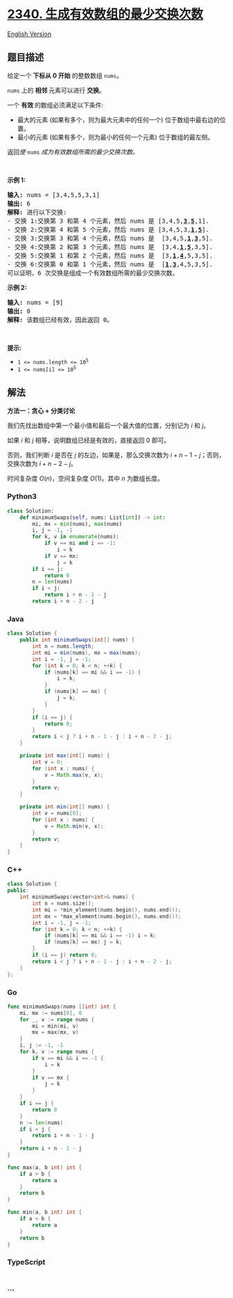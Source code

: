 # [2340. 生成有效数组的最少交换次数](https://leetcode.cn/problems/minimum-adjacent-swaps-to-make-a-valid-array)

[English Version](/solution/2300-2399/2340.Minimum%20Adjacent%20Swaps%20to%20Make%20a%20Valid%20Array/README_EN.md)

## 题目描述

<!-- 这里写题目描述 -->

<p>给定一个<strong>&nbsp;下标从 0 开始</strong>&nbsp;的整数数组 <code>nums</code>。</p>

<p><code>nums</code>&nbsp;上的&nbsp;<strong>相邻&nbsp;</strong>元素可以进行&nbsp;<strong>交换</strong>。</p>

<p data-group="1-1">一个&nbsp;<strong>有效&nbsp;</strong>的数组必须满足以下条件:</p>

<ul>
	<li>最大的元素 (如果有多个，则为最大元素中的任何一个) 位于数组中最右边的位置。</li>
	<li>最小的元素 (如果有多个，则为最小的任何一个元素) 位于数组的最左侧。</li>
</ul>

<p>返回<em>使 </em><code>nums</code><em> </em><em>成为有效数组所需的最少交换次数。</em></p>

<p>&nbsp;</p>

<p><strong class="example">示例 1:</strong></p>

<pre>
<strong>输入:</strong> nums = [3,4,5,5,3,1]
<strong>输出:</strong> 6
<strong>解释:</strong> 进行以下交换:
- 交换 1:交换第 3 和第 4 个元素，然后 nums 是 [3,4,5,<u><strong>3</strong></u>,<u><strong>5</strong></u>,1].
- 交换 2:交换第 4 和第 5 个元素，然后 nums 是 [3,4,5,3,<u><strong>1</strong></u>,<u><strong>5</strong></u>].
- 交换 3:交换第 3 和第 4 个元素，然后 nums 是  [3,4,5,<u><strong>1</strong></u>,<u><strong>3</strong></u>,5].
- 交换 4:交换第 2 和第 3 个元素，然后 nums 是  [3,4,<u><strong>1</strong></u>,<u><strong>5</strong></u>,3,5].
- 交换 5:交换第 1 和第 2 个元素，然后 nums 是  [3,<u><strong>1</strong></u>,<u><strong>4</strong></u>,5,3,5].
- 交换 6:交换第 0 和第 1 个元素，然后 nums 是  [<u><strong>1</strong></u>,<u><strong>3</strong></u>,4,5,3,5].
可以证明，6 次交换是组成一个有效数组所需的最少交换次数。
</pre>

<strong class="example">示例 2:</strong>

<pre>
<strong>输入:</strong> nums = [9]
<strong>输出:</strong> 0
<strong>解释:</strong> 该数组已经有效，因此返回 0。</pre>

<p>&nbsp;</p>

<p><strong>提示:</strong></p>

<ul>
	<li><code>1 &lt;= nums.length &lt;= 10<sup>5</sup></code></li>
	<li><code>1 &lt;= nums[i] &lt;= 10<sup>5</sup></code></li>
</ul>

## 解法

<!-- 这里可写通用的实现逻辑 -->

**方法一：贪心 + 分类讨论**

我们先找出数组中第一个最小值和最后一个最大值的位置，分别记为 $i$ 和 $j$。

如果 $i$ 和 $j$ 相等，说明数组已经是有效的，直接返回 $0$ 即可。

否则，我们判断 $i$ 是否在 $j$ 的左边，如果是，那么交换次数为 $i + n - 1 - j$；否则，交换次数为 $i + n - 2 - j$。

时间复杂度 $O(n)$，空间复杂度 $O(1)$。其中 $n$ 为数组长度。

<!-- tabs:start -->

### **Python3**

<!-- 这里可写当前语言的特殊实现逻辑 -->

```python
class Solution:
    def minimumSwaps(self, nums: List[int]) -> int:
        mi, mx = min(nums), max(nums)
        i, j = -1, -1
        for k, v in enumerate(nums):
            if v == mi and i == -1:
                i = k
            if v == mx:
                j = k
        if i == j:
            return 0
        n = len(nums)
        if i < j:
            return i + n - 1 - j
        return i + n - 2 - j
```

### **Java**

<!-- 这里可写当前语言的特殊实现逻辑 -->

```java
class Solution {
    public int minimumSwaps(int[] nums) {
        int n = nums.length;
        int mi = min(nums), mx = max(nums);
        int i = -1, j = -1;
        for (int k = 0; k < n; ++k) {
            if (nums[k] == mi && i == -1) {
                i = k;
            }
            if (nums[k] == mx) {
                j = k;
            }
        }
        if (i == j) {
            return 0;
        }
        return i < j ? i + n - 1 - j : i + n - 2 - j;
    }

    private int max(int[] nums) {
        int v = 0;
        for (int x : nums) {
            v = Math.max(v, x);
        }
        return v;
    }

    private int min(int[] nums) {
        int v = nums[0];
        for (int x : nums) {
            v = Math.min(v, x);
        }
        return v;
    }
}
```

### **C++**

```cpp
class Solution {
public:
    int minimumSwaps(vector<int>& nums) {
        int n = nums.size();
        int mi = *min_element(nums.begin(), nums.end());
        int mx = *max_element(nums.begin(), nums.end());
        int i = -1, j = -1;
        for (int k = 0; k < n; ++k) {
            if (nums[k] == mi && i == -1) i = k;
            if (nums[k] == mx) j = k;
        }
        if (i == j) return 0;
        return i < j ? i + n - 1 - j : i + n - 2 - j;
    }
};
```

### **Go**

```go
func minimumSwaps(nums []int) int {
	mi, mx := nums[0], 0
	for _, v := range nums {
		mi = min(mi, v)
		mx = max(mx, v)
	}
	i, j := -1, -1
	for k, v := range nums {
		if v == mi && i == -1 {
			i = k
		}
		if v == mx {
			j = k
		}
	}
	if i == j {
		return 0
	}
	n := len(nums)
	if i < j {
		return i + n - 1 - j
	}
	return i + n - 2 - j
}

func max(a, b int) int {
	if a > b {
		return a
	}
	return b
}

func min(a, b int) int {
	if a < b {
		return a
	}
	return b
}
```

### **TypeScript**

```ts

```

### **...**

```

```

<!-- tabs:end -->
